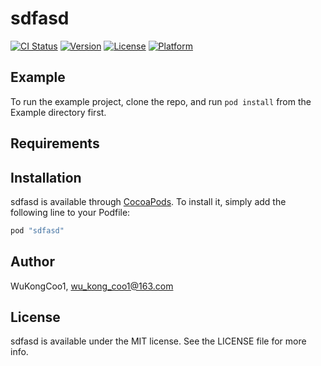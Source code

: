 # sdfasd

[![CI Status](http://img.shields.io/travis/WuKongCoo1/sdfasd.svg?style=flat)](https://travis-ci.org/WuKongCoo1/sdfasd)
[![Version](https://img.shields.io/cocoapods/v/sdfasd.svg?style=flat)](http://cocoapods.org/pods/sdfasd)
[![License](https://img.shields.io/cocoapods/l/sdfasd.svg?style=flat)](http://cocoapods.org/pods/sdfasd)
[![Platform](https://img.shields.io/cocoapods/p/sdfasd.svg?style=flat)](http://cocoapods.org/pods/sdfasd)

## Example

To run the example project, clone the repo, and run `pod install` from the Example directory first.

## Requirements

## Installation

sdfasd is available through [CocoaPods](http://cocoapods.org). To install
it, simply add the following line to your Podfile:

```ruby
pod "sdfasd"
```

## Author

WuKongCoo1, wu_kong_coo1@163.com

## License

sdfasd is available under the MIT license. See the LICENSE file for more info.
